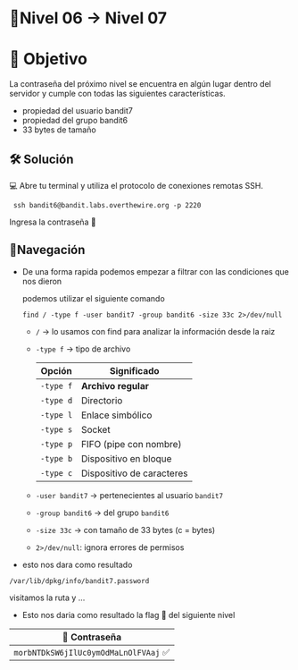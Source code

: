# 🧩Nivel 06 → Nivel 07

# 🎯 Objetivo

La contraseña del próximo nivel se encuentra en algún lugar dentro del servidor y cumple con todas las siguientes características.

- propiedad del usuario bandit7
- propiedad del grupo bandit6
- 33 bytes de tamaño

## 🛠️ Solución

💻 Abre tu terminal y utiliza el protocolo de conexiones remotas SSH.

```
 ssh bandit6@bandit.labs.overthewire.org -p 2220
```

Ingresa la contraseña 🚩

## 🧭Navegación

- De una forma rapida podemos empezar a filtrar con las condiciones que nos dieron
    
    podemos utilizar el siguiente comando 
    
    ```visual-basic
    find / -type f -user bandit7 -group bandit6 -size 33c 2>/dev/null
    ```
    
    - `/` → lo usamos con find para analizar la información desde la raiz
    - `-type f` → tipo de archivo
        
       | Opción    | Significado               |
       | --------- | ------------------------- |
       | `-type f` | **Archivo regular**       |
       | `-type d` | Directorio                |
       | `-type l` | Enlace simbólico          |
       | `-type s` | Socket                    |
       | `-type p` | FIFO (pipe con nombre)    |
       | `-type b` | Dispositivo en bloque     |
       | `-type c` | Dispositivo de caracteres |
      
    - `-user bandit7` → pertenecientes al usuario `bandit7`
    - `-group bandit6` → del grupo `bandit6`
    - `-size 33c` → con tamaño de 33 bytes (c = bytes)
    - `2>/dev/null`: ignora errores de permisos
- esto nos dara como resultado

`/var/lib/dpkg/info/bandit7.password`

visitamos la ruta y …

- Esto nos daria como resultado la flag 🚩 del siguiente nivel
<div align="center">

| 🔐 Contraseña |
|:-------------:|
| `morbNTDkSW6jIlUc0ymOdMaLnOlFVAaj` ✅ |

</div>



